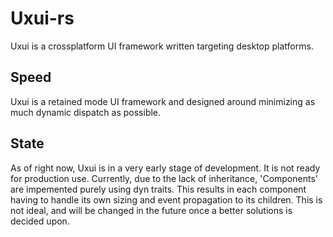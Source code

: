 # Uxui-rs
Uxui is a crossplatform UI framework written targeting desktop platforms.

## Speed
Uxui is a retained mode UI framework and designed around minimizing as much dynamic dispatch as possible.

## State
As of right now, Uxui is in a very early stage of development. It is not ready for production use.
Currently, due to the lack of inheritance, 'Components' are impemented purely using dyn traits. 
This results in each component having to handle its own sizing and event propagation to its children.
This is not ideal, and will be changed in the future once a better solutions is decided upon.